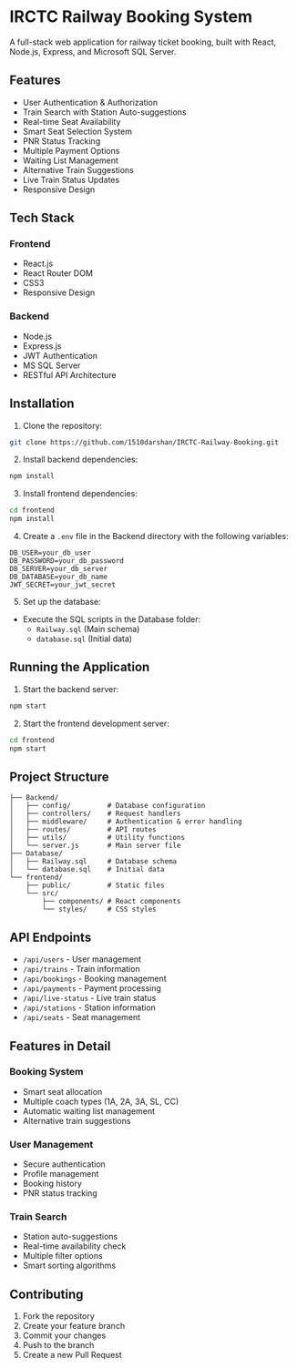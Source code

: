 
# IRCTC Railway Booking System

A full-stack web application for railway ticket booking, built with React, Node.js, Express, and Microsoft SQL Server.

## Features

- User Authentication & Authorization
- Train Search with Station Auto-suggestions
- Real-time Seat Availability
- Smart Seat Selection System
- PNR Status Tracking
- Multiple Payment Options
- Waiting List Management
- Alternative Train Suggestions
- Live Train Status Updates
- Responsive Design

## Tech Stack

### Frontend
- React.js
- React Router DOM
- CSS3
- Responsive Design

### Backend
- Node.js
- Express.js
- JWT Authentication
- MS SQL Server
- RESTful API Architecture

## Installation

1. Clone the repository:
```bash
git clone https://github.com/1510darshan/IRCTC-Railway-Booking.git
```

2. Install backend dependencies:
```bash
npm install
```

3. Install frontend dependencies:
```bash
cd frontend
npm install
```

4. Create a `.env` file in the Backend directory with the following variables:
```env
DB_USER=your_db_user
DB_PASSWORD=your_db_password
DB_SERVER=your_db_server
DB_DATABASE=your_db_name
JWT_SECRET=your_jwt_secret
```

5. Set up the database:
- Execute the SQL scripts in the Database folder:
  - `Railway.sql` (Main schema)
  - `database.sql` (Initial data)

## Running the Application

1. Start the backend server:
```bash
npm start
```

2. Start the frontend development server:
```bash
cd frontend
npm start
```

## Project Structure

```
├── Backend/
│   ├── config/         # Database configuration
│   ├── controllers/    # Request handlers
│   ├── middleware/     # Authentication & error handling
│   ├── routes/         # API routes
│   ├── utils/          # Utility functions
│   └── server.js       # Main server file
├── Database/
│   ├── Railway.sql     # Database schema
│   └── database.sql    # Initial data
└── frontend/
    ├── public/         # Static files
    └── src/
        ├── components/ # React components
        └── styles/     # CSS styles
```

## API Endpoints

- `/api/users` - User management
- `/api/trains` - Train information
- `/api/bookings` - Booking management
- `/api/payments` - Payment processing
- `/api/live-status` - Live train status
- `/api/stations` - Station information
- `/api/seats` - Seat management

## Features in Detail

### Booking System
- Smart seat allocation
- Multiple coach types (1A, 2A, 3A, SL, CC)
- Automatic waiting list management
- Alternative train suggestions

### User Management
- Secure authentication
- Profile management
- Booking history
- PNR status tracking

### Train Search
- Station auto-suggestions
- Real-time availability check
- Multiple filter options
- Smart sorting algorithms

## Contributing

1. Fork the repository
2. Create your feature branch
3. Commit your changes
4. Push to the branch
5. Create a new Pull Request

